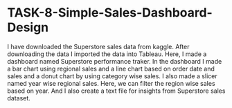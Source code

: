 # TASK-8-Simple-Sales-Dashboard-Design
I have downloaded the Superstore sales data from kaggle.
After downloading the data I imported the data into Tableau. Here, I made a dashboard named Superstore performance traker. In the dashboard I made a bar chart using regional sales and a line chart based on order date and sales and a donut chart by using category wise sales.
I also made a slicer named year wise regional sales. Here, we can filter the region wise sales based on year.
And I also create a text file for insights from Superstore sales dataset.
